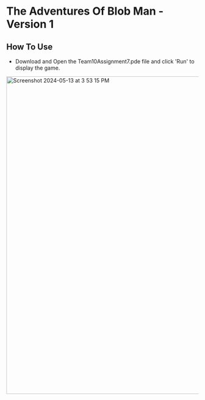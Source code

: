 # The Adventures Of Blob Man - Version 1


## How To Use
  - Download and Open the Team10Assignment7.pde file and click 'Run' to display the game.

<img width="832" alt="Screenshot 2024-05-13 at 3 53 15 PM" src="https://github.com/Magret7/Processing-Projects/assets/40001619/ed4fcd0a-97fd-4447-b567-035b4b355ae0">

